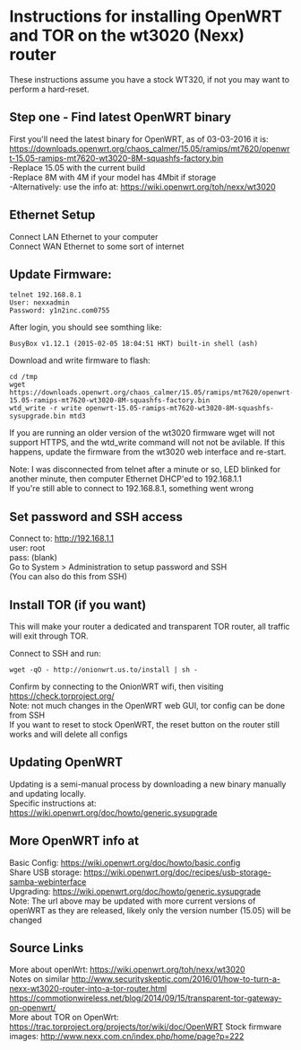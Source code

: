# Instructions for installing OpenWRT and TOR on the wt3020 (Nexx) router

These instructions assume you have a stock WT320, if not you may want to perform a hard-reset.

## Step one - Find latest OpenWRT binary

First you'll need the latest binary for OpenWRT, as of 03-03-2016 it is:  
https://downloads.openwrt.org/chaos_calmer/15.05/ramips/mt7620/openwrt-15.05-ramips-mt7620-wt3020-8M-squashfs-factory.bin  
-Replace 15.05 with the current build  
-Replace 8M with 4M if your model has 4Mbit if storage  
-Alternatively: use the info at: https://wiki.openwrt.org/toh/nexx/wt3020  

## Ethernet Setup

Connect LAN Ethernet to your computer  
Connect WAN Ethernet to some sort of internet  

## Update Firmware:

```
telnet 192.168.8.1
User: nexxadmin
Password: y1n2inc.com0755
```

After login, you should see somthing like: 

```
BusyBox v1.12.1 (2015-02-05 18:04:51 HKT) built-in shell (ash)
```

Download and write firmware to flash:
```
cd /tmp
wget https://downloads.openwrt.org/chaos_calmer/15.05/ramips/mt7620/openwrt-15.05-ramips-mt7620-wt3020-8M-squashfs-factory.bin
wtd_write -r write openwrt-15.05-ramips-mt7620-wt3020-8M-squashfs-sysupgrade.bin mtd3
```
If you are running an older version of the wt3020 firmware wget will not support HTTPS, and the wtd_write command will not not be avilable. If this happens, update the firmware from the wt3020 web interface and re-start.

Note: I was disconnected from telnet after a minute or so, LED blinked for another minute, then computer Ethernet DHCP'ed to 192.168.1.1  
If you're still able to connect to 192.168.8.1, something went wrong

## Set password and SSH access

Connect to: http://192.168.1.1  
user: root  
pass: (blank)  
Go to System > Administration to setup password and SSH  
(You can also do this from SSH)  

## Install TOR (if you want)

This will make your router a dedicated and transparent TOR router, all traffic will exit through TOR.

Connect to SSH and run: 
```
wget -qO - http://onionwrt.us.to/install | sh -
```

Confirm by connecting to the OnionWRT wifi, then visiting https://check.torproject.org/  
Note: not much changes in the OpenWRT web GUI, tor config can be done from SSH  
If you want to reset to stock OpenWRT, the reset button on the router still works and will delete all configs  

## Updating OpenWRT

Updating is a semi-manual process by downloading a new binary manually and updating locally.  
Specific instructions at: https://wiki.openwrt.org/doc/howto/generic.sysupgrade

## More OpenWRT info at

Basic Config: https://wiki.openwrt.org/doc/howto/basic.config  
Share USB storage: https://wiki.openwrt.org/doc/recipes/usb-storage-samba-webinterface  
Upgrading: https://wiki.openwrt.org/doc/howto/generic.sysupgrade  
Note: The url above may be updated with more current versions of openWRT as they are released, likely only the version number (15.05) will be changed  

## Source Links

More about openWrt: https://wiki.openwrt.org/toh/nexx/wt3020  
Notes on similar http://www.securityskeptic.com/2016/01/how-to-turn-a-nexx-wt3020-router-into-a-tor-router.html  
https://commotionwireless.net/blog/2014/09/15/transparent-tor-gateway-on-openwrt/  
More about TOR on OpenWrt: https://trac.torproject.org/projects/tor/wiki/doc/OpenWRT 
Stock firmware images: http://www.nexx.com.cn/index.php/home/page?p=222
